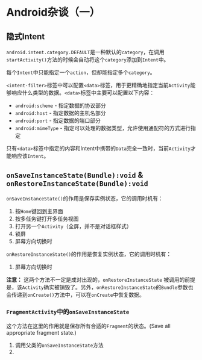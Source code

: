 # Android杂谈（一）

## 隐式Intent

`android.intent.category.DEFAULT`是一种默认的`category`，在调用`startActivity()`方法的时候会自动将这个`category`添加到`Intent`中。

每个`Intent`中只能指定一个`action`，但却能指定多个`category`。

`<intent-filter>`标签中可以配置`<data>`标签，用于更精确地指定当前`Activity`能够响应什么类型的数据。`<data>`标签中主要可以配置以下内容：

* `android:scheme` - 指定数据的协议部分
* `android:host` - 指定数据的主机名部分
* `android:port` - 指定数据的端口部分
* `android:mimeType` - 指定可以处理的数据类型，允许使用通配符的方式进行指定

只有`<data>`标签中指定的内容和Intent中携带的`Data`完全一致时，当前`Activity`才能响应该`Intent`。

## `onSaveInstanceState(Bundle):void` & `onRestoreInstanceState(Bundle):void`

`onSaveInstanceState()`的作用是保存实例状态，它的调用时机有：

1. 按`Home`键回到主界面
2. 按多任务键打开多任务视图
3. 打开另一个`Activity`（全屏，并不是对话框样式）
4. 锁屏
5. 屏幕方向切换时

`onRestoreInstanceState()`的作用是恢复实例状态，它的调用时机有：

1. 屏幕方向切换时

**注意：** 这两个方法不一定是成对出现的，`onRestoreInstanceState`
被调用的前提是，该`Activity`确实被销毁了。另外，`onRestoreInstanceState`的`Bundle`参数也会传递到`onCreate()`方法中，可以在`onCreate`中恢复数据。

### `FragmentActivity`中的`onSaveInstanceState`

这个方法在这里的作用就是保存所有合适的`Fragment`的状态。(Save all appropriate fragment state.)

1. 调用父类的`onSaveInstanceState`方法
2.
